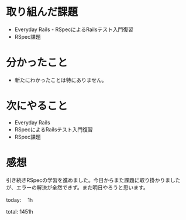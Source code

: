 #  取り組んだ課題
- Everyday Rails - RSpecによるRailsテスト入門復習
- RSpec課題


# 分かったこと
- 新たにわかったことは特にありません。
  
# 次にやること
- Everyday Rails
- RSpecによるRailsテスト入門復習
- RSpec課題


# 感想
引き続きRSpecの学習を進めました。今日からまた課題に取り掛かりましたが、エラーの解決が全然できず。また明日やろうと思います。

today: 　1h

total: 1451h
